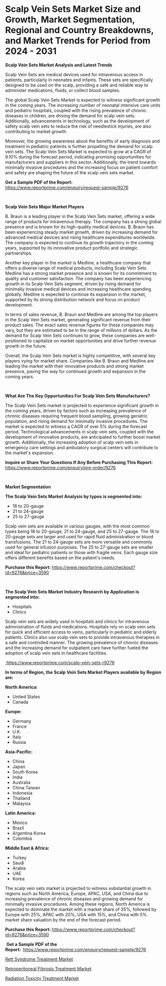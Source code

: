 <p><h1>Scalp Vein Sets Market Size and Growth, Market Segmentation, Regional and Country Breakdowns, and Market Trends for Period from 2024 -  2031</h1></p><p><strong>Scalp Vein Sets Market Analysis and Latest Trends</strong></p>
<p><p>Scalp Vein Sets are medical devices used for intravenous access in patients, particularly in neonates and infants. These sets are specifically designed to be used on the scalp, providing a safe and reliable way to administer medications, fluids, or collect blood samples.</p><p>The global Scalp Vein Sets Market is expected to witness significant growth in the coming years. The increasing number of neonatal intensive care units and pediatric hospitals, coupled with the rising prevalence of chronic diseases in children, are driving the demand for scalp vein sets. Additionally, advancements in technology, such as the development of safety scalp vein sets to reduce the risk of needlestick injuries, are also contributing to market growth.</p><p>Moreover, the growing awareness about the benefits of early diagnosis and treatment in pediatric patients is further propelling the demand for scalp vein sets. The Scalp Vein Sets Market is expected to grow at a CAGR of 9.10% during the forecast period, indicating promising opportunities for manufacturers and suppliers in this sector. Additionally, the trend towards minimally invasive procedures and the increasing focus on patient comfort and safety are shaping the future of the scalp vein sets market.</p></p>
<p><strong>Get a Sample PDF of the Report:&nbsp;</strong> <a href="https://www.reportprime.com/enquiry/request-sample/9276">https://www.reportprime.com/enquiry/request-sample/9276</a></p>
<p>&nbsp;</p>
<p><strong>Scalp Vein Sets Major Market Players</strong></p>
<p><p>B. Braun is a leading player in the Scalp Vein Sets market, offering a wide range of products for intravenous therapy. The company has a strong global presence and is known for its high-quality medical devices. B. Braun has been experiencing steady market growth, driven by increasing demand for advanced medical devices and rising healthcare expenditures worldwide. The company is expected to continue its growth trajectory in the coming years, supported by its innovative product portfolio and strategic partnerships.</p><p>Another key player in the market is Medline, a healthcare company that offers a diverse range of medical products, including Scalp Vein Sets. Medline has a strong market presence and is known for its commitment to quality and customer satisfaction. The company has been experiencing growth in its Scalp Vein Sets segment, driven by rising demand for minimally invasive medical devices and increasing healthcare spending globally. Medline is expected to continue its expansion in the market, supported by its strong distribution network and focus on product development.</p><p>In terms of sales revenue, B. Braun and Medline are among the top players in the Scalp Vein Sets market, generating significant revenue from their product sales. The exact sales revenue figures for these companies may vary, but they are estimated to be in the range of millions of dollars. As the demand for Scalp Vein Sets continues to grow, these companies are well-positioned to capitalize on market opportunities and drive further revenue growth in the future.</p><p>Overall, the Scalp Vein Sets market is highly competitive, with several key players vying for market share. Companies like B. Braun and Medline are leading the market with their innovative products and strong market presence, paving the way for continued growth and expansion in the coming years.</p></p>
<p>&nbsp;</p>
<p><strong>What Are The Key Opportunities For Scalp Vein Sets Manufacturers?</strong></p>
<p><p>The Scalp Vein Sets market is projected to experience significant growth in the coming years, driven by factors such as increasing prevalence of chronic diseases requiring frequent blood sampling, growing geriatric population, and rising demand for minimally invasive procedures. The market is expected to witness a CAGR of over 5% during the forecast period. Technological advancements in scalp vein sets, coupled with the development of innovative products, are anticipated to further boost market growth. Additionally, the increasing adoption of scalp vein sets in emergency care settings and ambulatory surgical centers will contribute to the market's expansion.</p></p>
<p><strong>Inquire or Share Your Questions If Any Before Purchasing This Report:</strong> <a href="https://www.reportprime.com/enquiry/pre-order/9276">https://www.reportprime.com/enquiry/pre-order/9276</a></p>
<p>&nbsp;</p>
<p><strong>Market Segmentation</strong></p>
<p><strong>The Scalp Vein Sets Market Analysis by types is segmented into:</strong></p>
<p><ul><li>18 to 20-gauge</li><li>21 to 24-gauge</li><li>25 to 27-gauge</li></ul></p>
<p><p>Scalp vein sets are available in various gauges, with the most common types being 18 to 20-gauge, 21 to 24-gauge, and 25 to 27-gauge. The 18 to 20-gauge sets are larger and used for rapid fluid administration or blood transfusions. The 21 to 24-gauge sets are more versatile and commonly used for general infusion purposes. The 25 to 27-gauge sets are smaller and ideal for pediatric patients or those with fragile veins. Each gauge size offers different benefits based on the patient's needs.</p></p>
<p><strong>Purchase this Report:&nbsp;</strong><a href="https://www.reportprime.com/checkout?id=9276&price=3590">https://www.reportprime.com/checkout?id=9276&price=3590</a></p>
<p>&nbsp;</p>
<p><strong>The Scalp Vein Sets Market Industry Research by Application is segmented into:</strong></p>
<p><ul><li>Hospitals</li><li>Clinics</li></ul></p>
<p><p>Scalp vein sets are widely used in hospitals and clinics for intravenous administration of fluids and medications. Hospitals rely on scalp vein sets for quick and efficient access to veins, particularly in pediatric and elderly patients. Clinics also use scalp vein sets to provide intravenous therapies in a safe and controlled manner. The growing prevalence of chronic diseases and the increasing demand for outpatient care have further fueled the adoption of scalp vein sets in healthcare facilities.</p></p>
<p><a href="https://www.reportprime.com/scalp-vein-sets-r9276">&nbsp;https://www.reportprime.com/scalp-vein-sets-r9276</a></p>
<p><strong>In terms of Region, the Scalp Vein Sets Market Players available by Region are:</strong></p>
<p>
    <p> <strong> North America: </strong>
        <ul>
            <li>United States</li>
            <li>Canada</li>
        </ul>
        </p> 
    <p> <strong> Europe: </strong>
        <ul>
            <li>Germany</li>
            <li>France</li>
            <li>U.K.</li>
            <li>Italy</li>
            <li>Russia</li>
        </ul>
        </p> 
    <p> <strong> Asia-Pacific: </strong>
        <ul>
            <li>China</li>
            <li>Japan</li>
            <li>South Korea</li>
            <li>India</li>
            <li>Australia</li>
            <li>China Taiwan</li>
            <li>Indonesia</li>
            <li>Thailand</li>
            <li>Malaysia</li>
        </ul>
        </p> 
    <p> <strong> Latin America: </strong>
        <ul>
            <li>Mexico</li>
            <li>Brazil</li>
            <li>Argentina Korea</li>
            <li>Colombia</li>
        </ul>
        </p> 
    <p> <strong> Middle East & Africa: </strong>
        <ul>
            <li>Turkey</li>
            <li>Saudi</li>
            <li>Arabia</li>
            <li>UAE</li>
            <li>Korea</li>
        </ul>
    </p>
    </p>
<p><p>The scalp vein sets market is projected to witness substantial growth in regions such as North America, Europe, APAC, USA, and China due to increasing prevalence of chronic diseases and growing demand for minimally invasive procedures. Among these regions, North America is expected to dominate the market with a market share of 35%, followed by Europe with 25%, APAC with 20%, USA with 15%, and China with 5% market share valuation by the end of the forecast period.</p></p>
<p><strong>Purchase this Report: </strong><a href="https://www.reportprime.com/checkout?id=9276&price=3590">https://www.reportprime.com/checkout?id=9276&price=3590</a></p>
<p>&nbsp;<strong>Get a Sample PDF of the Report:&nbsp;&nbsp;</strong><a href="https://www.reportprime.com/enquiry/request-sample/9276">https://www.reportprime.com/enquiry/request-sample/9276</a></p>
<p><strong></strong></p>
<p><p><a href="https://view.publitas.com/reportprime-1/rett-syndrome-treatment-market-size-by-type-antiepileptic-drugs-antireflux-agents-sedative-hypnotic-agents-others-by-product-hospital-clinic-others-global-industry-analysis-share-growth-trends-and-forecast-2024-to-2031/">Rett Syndrome Treatment Market</a></p><p><a href="https://view.publitas.com/reportprime-1/insights-into-the-retroperitoneal-fibrosis-treatment-market-market-players-market-size-geographical-regions-and-forecast-2024-2031/">Retroperitoneal Fibrosis Treatment Market</a></p><p><a href="https://view.publitas.com/reportprime-1/radiation-toxicity-treatment-market-industry-trends-and-forecast-for-period-from-2024-to-2031/">Radiation Toxicity Treatment Market</a></p></p>